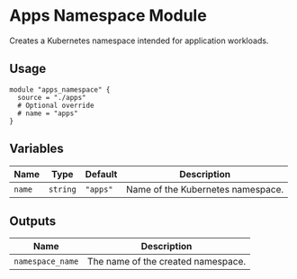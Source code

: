 # Apps Namespace Module

Creates a Kubernetes namespace intended for application workloads.

## Usage

```hcl
module "apps_namespace" {
  source = "./apps"
  # Optional override
  # name = "apps"
}
```

## Variables

| Name | Type | Default | Description |
|------|------|---------|-------------|
| `name` | `string` | `"apps"` | Name of the Kubernetes namespace. |

## Outputs

| Name | Description |
|------|-------------|
| `namespace_name` | The name of the created namespace. |
